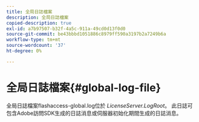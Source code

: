 ```yaml
---
title: 全局日誌檔案
description: 全局日誌檔案
copied-description: true
exl-id: a7b97507-b32f-4a5c-911a-49cd0d13f0d0
source-git-commit: be43bbbd1051886c8979ff590a3197b2a7249b6a
workflow-type: tm+mt
source-wordcount: '37'
ht-degree: 0%

---
```


# 全局日誌檔案{#global-log-file}

全局日誌檔案flashaccess-global.log位於 *LicenseServer.LogRoot*。 此日誌可包含Adobe訪問SDK生成的日誌消息或伺服器初始化期間生成的日誌消息。
